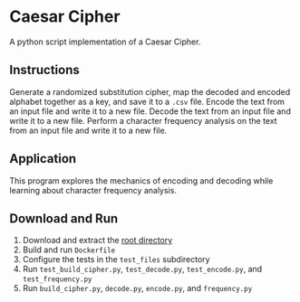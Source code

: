 # Caesar Cipher
A python script implementation of a Caesar Cipher.

## Instructions
Generate a randomized substitution cipher, map the decoded and encoded alphabet together as a key, and save it to a `.csv` file. Encode the text from an input file and write it to a new file. Decode the text from an input file and write it to a new file. Perform a character frequency analysis on the text from an input file and write it to a new file.

## Application
This program explores the mechanics of encoding and decoding while learning about character frequency analysis.

## Download and Run
1) Download and extract the [root directory](https://github.com/caydnbaldwin/Caesar-Cipher/archive/refs/heads/main.zip)
2) Build and run `Dockerfile`
3) Configure the tests in the `test_files` subdirectory
4) Run `test_build_cipher.py`, `test_decode.py`, `test_encode.py`, and `test_frequency.py`
5) Run `build_cipher.py`, `decode.py`, `encode.py`, and `frequency.py`
